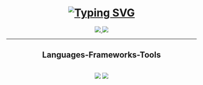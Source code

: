 
<h1 align="center">
  <a href="https://git.io/typing-svg">
    <img src="https://readme-typing-svg.demolab.com/?lines=Hi+There!+👍" alt="Typing SVG">
  </a>
</h1>

<div align="center"> 
  <a href="mailto:luize.software@gmail.com">
    <img src="https://img.shields.io/badge/Gmail-333333?style=for-the-badge&logo=gmail&logoColor=red" />
  </a>
  <a href="https://www.linkedin.com/in/luiz-guilherme-oliveira-da-mota-9b4b76291/" target="_blank">
    <img src="https://img.shields.io/badge/LinkedIn-0077B5?style=for-the-badge&logo=linkedin&logoColor=white" target="_blank" />
  </a>
</div>

<hr/>

<h2 align="center"> Languages-Frameworks-Tools </h2>
<br/>
<div align="center">
    <img src="https://skillicons.dev/icons?i=c,r,java,vscode,github,clion,idea,mysql,js" />
    <img src="https://skillicons.dev/icons?i=typescript" />
   
</div>
